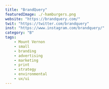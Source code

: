 ```yaml
---
title: "BrandQuery"
featuredImage: ./-hamburgers.png
website: "https://brandquery.com/"
twit: "https://twitter.com/brandquery"
inst: "https://www.instagram.com/brandquery/"
category: "B"
tags:
    - Mount Vernon
    - small
    - branding
    - advertising
    - marketing
    - print
    - strategy
    - environmental
    - ux/ui
---
```





